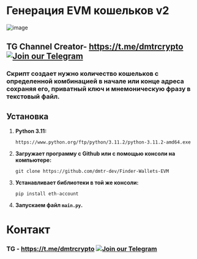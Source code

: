 # Генерация EVM кошельков v2

![image](https://github.com/user-attachments/assets/0cd2a7ea-74ca-4c6c-bfb0-902c37e3da41)

## TG Channel Creator- https://t.me/dmtrcrypto [![Join our Telegram](https://img.shields.io/badge/Telegram-2CA5E0?style=for-the-badge&logo=telegram&logoColor=white)](https://t.me/dmtrcrypto)

### Скрипт создает нужно количество кошельков с определенной комбинацией в начале или конце адреса сохраняя его, приватный ключ и мнемоническую фразу в текстовый файл.

## Установка
1. **Python 3.11:**
    
    ```
    https://www.python.org/ftp/python/3.11.2/python-3.11.2-amd64.exe
    ```
2. **Загружает программу с Github или с помощью консоли на компьютере:**
 
    ```
    git clone https://github.com/dmtr-dev/Finder-Wallets-EVM
    ```
3. **Устанавливает библиотеки в той же консоли:**

    ```
    pip install eth-account
    ```
4.  **Запускаем файл `main.py`.**

# Контакт
### TG - https://t.me/dmtrcrypto [![Join our Telegram](https://img.shields.io/badge/Telegram-2CA5E0?style=for-the-badge&logo=telegram&logoColor=white)](https://t.me/dmtrcrypto)
